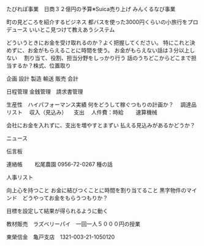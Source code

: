 たびれぽ事業　日商３２億円の予算※Suica売り上げ
みんくるなび事業

町の見どころを紹介するビジネス
都バスを使った3000円くらいの小旅行をプロデュース
いいとこ見つけて教えあうシステム

どういうときにお金を受け取れるのか？よく把握してください。
特にこれと決めずに、お金がもらえることに時間を使う。
お金がもらえない話は３分以上しない　
割り当て、役割、担当分野をしっかり行う
話のうちどこからどこまで担当するか？株式、位置取り

企画
設計
製造
輸送
販売
会計

日程管理
金銭管理　請求書管理

生産性　ハイパフォーマンス実績
何をどうして稼ぐつもりの計画か？
　調達品リスト
　収入（見込み）
　支出
　人件費：時給
　　速算機械

会社にお金を入れずに、支出を増やすとまずい
払える見込みがあるかどうか？

ニュース

伝言板

連絡帳　
　松尾農園 0956-72-0267 種の話

人事リスト

向上心を持つこと
お金に結びつくことに時間を割り当てること
黒字物件のマインド　どうやってお金をもらうつもりか？

目標を設定して結果が得られるように動く

教材販売　ラズベリーパイ　一回一人５０００円の授業

東榮信金　亀戸支店　1321-003-21-1050120